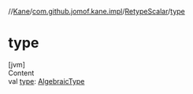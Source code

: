 //[Kane](../../index.md)/[com.github.jomof.kane.impl](../index.md)/[RetypeScalar](index.md)/[type](type.md)



# type  
[jvm]  
Content  
val [type](type.md): [AlgebraicType](../../com.github.jomof.kane.impl.types/-algebraic-type/index.md)  



